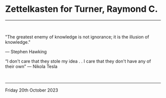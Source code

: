 # Zettelkasten for Turner, Raymond C.

---

</br>

"The greatest enemy of knowledge is not ignorance; it is the illusion of knowledge."

―  Stephen Hawking

“I don't care that they stole my idea . . I care that they don't have any of their own”
― Nikola Tesla

</br>

---

Friday 20th October 2023
